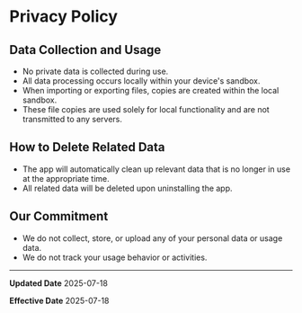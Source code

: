 
# Privacy Policy

## Data Collection and Usage

- No private data is collected during use.  
- All data processing occurs locally within your device's sandbox.  
- When importing or exporting files, copies are created within the local sandbox. 
- These file copies are used solely for local functionality and are not transmitted to any servers.  

## How to Delete Related Data

- The app will automatically clean up relevant data that is no longer in use at the appropriate time.
- All related data will be deleted upon uninstalling the app.

## Our Commitment

- We do not collect, store, or upload any of your personal data or usage data.  
- We do not track your usage behavior or activities.

---

**Updated Date** 2025-07-18

**Effective Date** 2025-07-18
